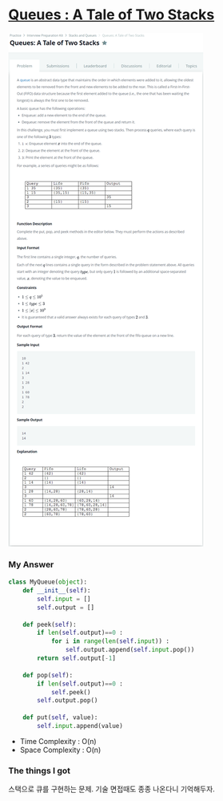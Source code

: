 # [Queues : A Tale of Two Stacks](https://www.hackerrank.com/challenges/ctci-queue-using-two-stacks/problem)

![image](Problem.png)



### My Answer

```python
class MyQueue(object):
    def __init__(self):
        self.input = []
        self.output = []
    
    def peek(self):
        if len(self.output)==0 : 
            for i in range(len(self.input)) : 
                self.output.append(self.input.pop())
        return self.output[-1]

    def pop(self):
        if len(self.output)==0 : 
            self.peek()
        self.output.pop()

    def put(self, value):
        self.input.append(value)
```

* Time Complexity : O(n)
* Space Complexity : O(n)



### The things I got

스택으로 큐를 구현하는 문제. 기술 면접때도 종종 나온다니 기억해두자.
